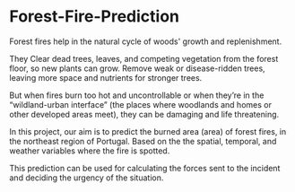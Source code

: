 # Forest-Fire-Prediction
Forest fires help in the natural cycle of woods' growth and replenishment. 

They Clear dead trees, leaves, and competing vegetation from the forest floor, so new plants can grow. Remove weak or disease-ridden trees, leaving more space and nutrients for stronger trees. 

But when fires burn too hot and uncontrollable or when they’re in the “wildland-urban interface” (the places where woodlands and homes or other developed areas meet), they can be damaging and life threatening. 

In this project, our aim is to predict the burned area (area) of forest fires, in the northeast region of Portugal. Based on the the spatial, temporal, and weather variables where the fire is spotted. 

This prediction can be used for calculating the forces sent to the incident and deciding the urgency of the situation.
